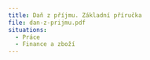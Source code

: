 ```yaml
---
title: Daň z příjmu. Základní příručka
file: dan-z-prijmu.pdf
situations:
  - Práce
  - Finance a zboží
---
```


